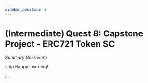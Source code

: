 ```yaml
---
sidebar_position: 8
---
```


# (Intermediate) Quest 8: Capstone Project - ERC721 Token SC

_Summary Goes Here_

:::tip Happy Learning!!

<QuestButton text="Go To Quest" />

:::



